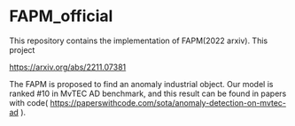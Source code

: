 # FAPM_official
This repository contains the implementation of FAPM(2022 arxiv).
This project 

https://arxiv.org/abs/2211.07381

The FAPM is proposed to find an anomaly industrial object. Our model is ranked #10 in MvTEC AD benchmark, and this result can be found in papers with code( https://paperswithcode.com/sota/anomaly-detection-on-mvtec-ad ). 
